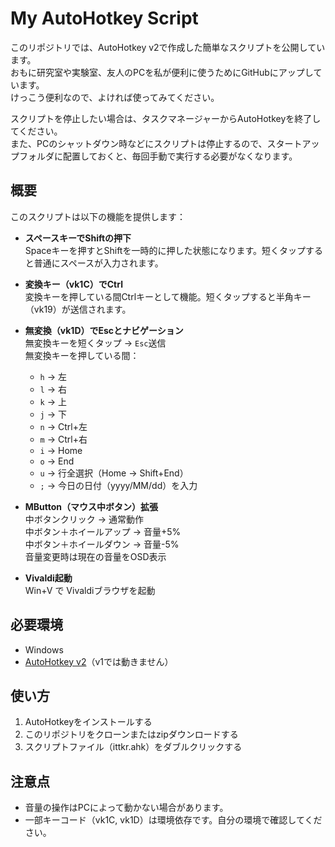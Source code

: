 # My AutoHotkey Script

このリポジトリでは、AutoHotkey v2で作成した簡単なスクリプトを公開しています。  
おもに研究室や実験室、友人のPCを私が便利に使うためにGitHubにアップしています。  
けっこう便利なので、よければ使ってみてください。  
  
スクリプトを停止したい場合は、タスクマネージャーからAutoHotkeyを終了してください。  
また、PCのシャットダウン時などにスクリプトは停止するので、スタートアップフォルダに配置しておくと、毎回手動で実行する必要がなくなります。  

## 概要

このスクリプトは以下の機能を提供します：

- **スペースキーでShiftの押下**  
  Spaceキーを押すとShiftを一時的に押した状態になります。短くタップすると普通にスペースが入力されます。

- **変換キー（vk1C）でCtrl**  
  変換キーを押している間Ctrlキーとして機能。短くタップすると半角キー（vk19）が送信されます。

- **無変換（vk1D）でEscとナビゲーション**  
  無変換キーを短くタップ → `Esc`送信  
  無変換キーを押している間：
  - `h` → 左  
  - `l` → 右  
  - `k` → 上  
  - `j` → 下  
  - `n` → Ctrl+左  
  - `m` → Ctrl+右  
  - `i` → Home  
  - `o` → End  
  - `u` → 行全選択（Home → Shift+End）
  - `;` → 今日の日付（yyyy/MM/dd）を入力

- **MButton（マウス中ボタン）拡張**  
  中ボタンクリック → 通常動作  
  中ボタン＋ホイールアップ → 音量+5%  
  中ボタン＋ホイールダウン → 音量-5%  
  音量変更時は現在の音量をOSD表示

- **Vivaldi起動**  
  Win+V で Vivaldiブラウザを起動

## 必要環境

- Windows  
- [AutoHotkey v2](https://www.autohotkey.com/)（v1では動きません）

## 使い方

1. AutoHotkeyをインストールする
2. このリポジトリをクローンまたはzipダウンロードする
3. スクリプトファイル（ittkr.ahk）をダブルクリックする

## 注意点

- 音量の操作はPCによって動かない場合があります。
- 一部キーコード（vk1C, vk1D）は環境依存です。自分の環境で確認してください。
